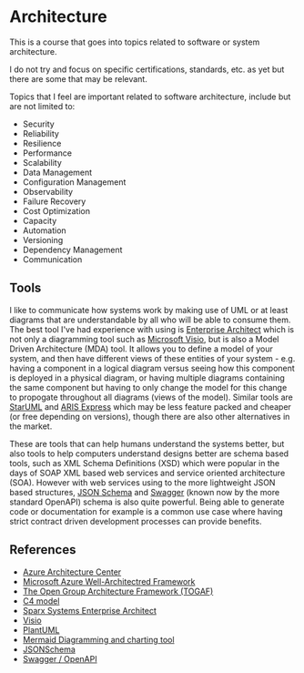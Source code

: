 # Architecture

This is a course that goes into topics related to software or system architecture.

I do not try and focus on specific certifications, standards, etc. as yet but there are some that may be relevant.

Topics that I feel are important related to software architecture, include but are not limited to:

- Security
- Reliability
- Resilience
- Performance
- Scalability
- Data Management
- Configuration Management
- Observability
- Failure Recovery
- Cost Optimization
- Capacity
- Automation
- Versioning
- Dependency Management
- Communication

## Tools

I like to communicate how systems work by making use of UML or at least diagrams that are understandable by all who will
be able to consume them. The best tool I've had experience with using is [Enterprise Architect][5] which is not only a
diagramming tool such as [Microsoft Visio][10], but is also a Model Driven Architecture (MDA) tool. It allows you to
define a model of your system, and then have different views of these entities of your system - e.g. having a component
in a logical diagram versus seeing how this component is deployed in a physical diagram, or having multiple diagrams
containing the same component but having to only change the model for this change to propogate throughout all diagrams
(views of the model). Similar tools are [StarUML][12] and [ARIS Express][11] which may be less feature packed and
cheaper (or free depending on versions), though there are also other alternatives in the market.

These are tools that can help humans understand the systems better, but also tools to help computers understand designs
better are schema based tools, such as XML Schema Definitions (XSD) which were popular in the days of SOAP XML based
web services and service oriented architecture (SOA). However with web services using to the more lightweight JSON
based structures, [JSON Schema][8] and [Swagger][9] (known now by the more standard OpenAPI) schema is also quite
powerful. Being able to generate code or documentation for example is a common use case where having strict contract
driven development processes can provide benefits.

## References

- [Azure Architecture Center][1]
- [Microsoft Azure Well-Architectred Framework][2]
- [The Open Group Architecture Framework (TOGAF)][3]
- [C4 model][4]
- [Sparx Systems Enterprise Architect][5]
- [Visio][10]
- [PlantUML][6]
- [Mermaid Diagramming and charting tool][7]
- [JSONSchema][8]
- [Swagger / OpenAPI][9]

[1]: https://learn.microsoft.com/en-us/azure/architecture/
[2]: https://learn.microsoft.com/en-us/azure/well-architected/
[3]: https://www.opengroup.org/togaf
[4]: https://c4model.com/
[5]: https://sparxsystems.com/products/ea/index.html
[6]: https://plantuml.com/
[7]: https://mermaid.js.org/
[8]: https://json-schema.org/
[9]: https://swagger.io/
[10]: https://www.microsoft.com/microsoft-365/visio/flowchart-software/
[11]: https://www.ariscommunity.com/aris-express
[12]: https://staruml.io/
